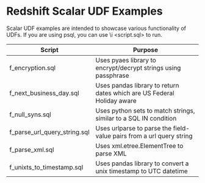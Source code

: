 # Redshift Scalar UDF Examples
Scalar UDF examples are intended to showcase various functionality of UDFs.
If you are using psql, you can use \i &lt;script.sql&gt; to run.

| Script | Purpose |
| ------------- | ------------- |
| f_encryption.sql | Uses pyaes library to encrypt/decrypt strings using passphrase |
| f_next_business_day.sql | Uses pandas library to return dates which are US Federal Holiday aware |
| f_null_syns.sql | Uses python sets to match strings, similar to a SQL IN condition |
| f_parse_url_query_string.sql | Uses urlparse to parse the field-value pairs from a url query string |
| f_parse_xml.sql | Uses xml.etree.ElementTree to parse XML |
| f_unixts_to_timestamp.sql | Uses pandas library to convert a unix timestamp to UTC datetime |
